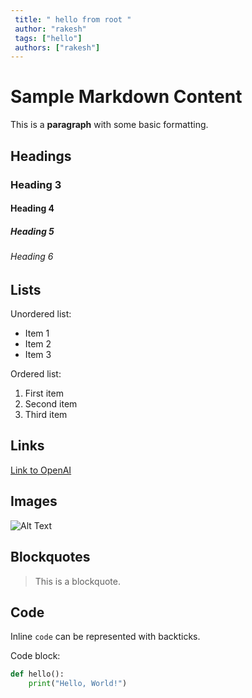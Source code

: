 ```yaml
---
 title: " hello from root "
 author: "rakesh"
 tags: ["hello"]
 authors: ["rakesh"]
---
```


# Sample Markdown Content

This is a **paragraph** with some basic formatting.

## Headings

### Heading 3

#### Heading 4

##### Heading 5

###### Heading 6

## Lists

Unordered list:

- Item 1
- Item 2
- Item 3

Ordered list:

1. First item
2. Second item
3. Third item

## Links

[Link to OpenAI](https://openai.com)

## Images

![Alt Text](https://example.com/image.jpg)

## Blockquotes

> This is a blockquote.

## Code

Inline `code` can be represented with backticks.

Code block:

```python
def hello():
    print("Hello, World!")
